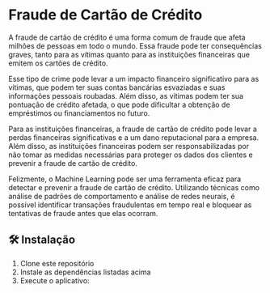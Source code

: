 # Fraude de Cartão de Crédito

A fraude de cartão de crédito é uma forma comum de fraude que afeta milhões de pessoas em todo o mundo. Essa fraude pode ter consequências graves, tanto para as vítimas quanto para as instituições financeiras que emitem os cartões de crédito.


Esse tipo de crime pode levar a um impacto financeiro significativo para as vítimas, que podem ter suas contas bancárias esvaziadas e suas informações pessoais roubadas. Além disso, as vítimas podem ter sua pontuação de crédito afetada, o que pode dificultar a obtenção de empréstimos ou financiamentos no futuro.

Para as instituições financeiras, a fraude de cartão de crédito pode levar a perdas financeiras significativas e a um dano reputacional para a empresa. Além disso, as instituições financeiras podem ser responsabilizadas por não tomar as medidas necessárias para proteger os dados dos clientes e prevenir a fraude de cartão de crédito.


Felizmente, o Machine Learning pode ser uma ferramenta eficaz para detectar e prevenir a fraude de cartão de crédito. Utilizando técnicas como análise de padrões de comportamento e análise de redes neurais, é possível identificar transações fraudulentas em tempo real e bloquear as tentativas de fraude antes que elas ocorram.

## 🛠️ Instalação

1. Clone este repositório
2. Instale as dependências listadas acima
3. Execute o aplicativo:


